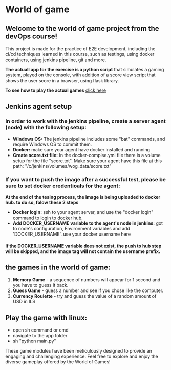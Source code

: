 # World of game

## Welcome to the world of game project from the devOps course!

This project is made for the practice of E2E development, including the ci/cd techniques learned in this course, such as testings, using docker containers, using jenkins pipeline, git and more.

__The actuall app for the exercise is a python script__ that simulates a gaming system, played on the console, with addition of a score view script that shows the user score in a brawser, using flask library.

__To see how to play the actual games__ [click here](#play-the-game)

## Jenkins agent setup

### In order to work with the jenkins pipeline, create a server agent (node) with the following setup:

- __Windows OS:__ The jenkins pipeline includes some "bat" commands, and require Windows OS to commit them.
- __Docker:__ make sure your agent have docker installed and running
- __Create score.txt file:__ In the docker-compise.yml file there is a volume setup for the file "score.txt". Make sure your agent have this file at this path: "/c/jenkins/volumes/wog_data/score.txt"

### If you want to push the image after a successful test, please be sure to set docker credentioals for the agent:

__At the end of the tesing process, the image is being uploaded to docker hub. to do so, folow these 2 steps__

- __Docker login:__ ssh to your agent server, and use the "docker login" command to login to docker hub.
- __Add DOCKER_USERNAME variable to the agent's node in jenkins:__ got to node's configuration, Environment variables and add 'DOCKER_USERNAME'. use your docker username here

#### If the DOCKER_USERNAME variable does not exist, the push to hub step will be skipped, and the image tag will not contain the username prefix.

<a id="play-the-game"></a>

## the games in the world of game:

1. __Memory Game__ - a sequence of numbers will appear for 1 second and you have to guess it back.
2. __Guess Game__ - guess a number and see if you chose like the computer.
3. __Currency Roulette__ - try and guess the value of a random amount of USD in ILS

## Play the game with linux:
- open sh command or cmd
- navigate to the app folder
- sh "python main.py"

These game modules have been meticulously designed to provide an engaging and challenging
experience. Feel free to explore and enjoy the diverse gameplay offered by the World of Games!
